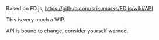 Based on FD.js, https://github.com/srikumarks/FD.js/wiki/API

This is very much a WIP.

API is bound to change, consider yourself warned.
